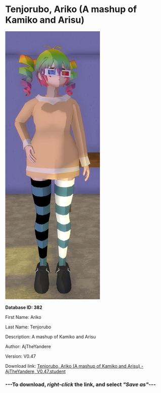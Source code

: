 # Tenjorubo, Ariko (A mashup of Kamiko and Arisu)

<img src="https://raw.githubusercontent.com/Arbiter1223/Daigaku-Gurashi-Custom-Students/master/Students/Files/Tenjorubo%2C%20Ariko%20(A%20mashup%20of%20Kamiko%20and%20Arisu).png" title="Tenjorubo, Ariko (A mashup of Kamiko and Arisu) - AjTheYandere, V0.47">

**Database ID: 382**

First Name: Ariko

Last Name: Tenjorubo

Description: A mashup of Kamiko and Arisu

Author: AjTheYandere

Version: V0.47

Download link: <a href="https://raw.githubusercontent.com/Arbiter1223/Daigaku-Gurashi-Custom-Students/master/Students/Files/Tenjorubo%2C%20Ariko%20(A%20mashup%20of%20Kamiko%20and%20Arisu)%20-%20AjTheYandere%2C%20V0.47.student">Tenjorubo, Ariko (A mashup of Kamiko and Arisu) - AjTheYandere, V0.47.student</a>

### ---**To download, _right-click_ the link, and select _"Save as"_**---
